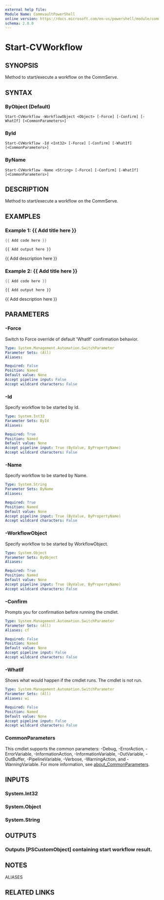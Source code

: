 ```yaml
---
external help file:
Module Name: CommvaultPowerShell
online version: https://docs.microsoft.com/en-us/powershell/module/commvaultpowershell/start-cvworkflow
schema: 2.0.0
---
```


# Start-CVWorkflow

## SYNOPSIS
Method to start/execute a workflow on the CommServe.

## SYNTAX

### ByObject (Default)
```
Start-CVWorkflow -WorkflowObject <Object> [-Force] [-Confirm] [-WhatIf] [<CommonParameters>]
```

### ById
```
Start-CVWorkflow -Id <Int32> [-Force] [-Confirm] [-WhatIf] [<CommonParameters>]
```

### ByName
```
Start-CVWorkflow -Name <String> [-Force] [-Confirm] [-WhatIf] [<CommonParameters>]
```

## DESCRIPTION
Method to start/execute a workflow on the CommServe.

## EXAMPLES

### Example 1: {{ Add title here }}
```powershell
{{ Add code here }}
```

```output
{{ Add output here }}
```

{{ Add description here }}

### Example 2: {{ Add title here }}
```powershell
{{ Add code here }}
```

```output
{{ Add output here }}
```

{{ Add description here }}

## PARAMETERS

### -Force
Switch to Force override of default 'WhatIf' confirmation behavior.

```yaml
Type: System.Management.Automation.SwitchParameter
Parameter Sets: (All)
Aliases:

Required: False
Position: Named
Default value: None
Accept pipeline input: False
Accept wildcard characters: False
```

### -Id
Specify workflow to be started by Id.

```yaml
Type: System.Int32
Parameter Sets: ById
Aliases:

Required: True
Position: Named
Default value: None
Accept pipeline input: True (ByValue, ByPropertyName)
Accept wildcard characters: False
```

### -Name
Specify workflow to be started by Name.

```yaml
Type: System.String
Parameter Sets: ByName
Aliases:

Required: True
Position: Named
Default value: None
Accept pipeline input: True (ByValue, ByPropertyName)
Accept wildcard characters: False
```

### -WorkflowObject
Specify workflow to be started by WorkflowObject.

```yaml
Type: System.Object
Parameter Sets: ByObject
Aliases:

Required: True
Position: Named
Default value: None
Accept pipeline input: True (ByValue, ByPropertyName)
Accept wildcard characters: False
```

### -Confirm
Prompts you for confirmation before running the cmdlet.

```yaml
Type: System.Management.Automation.SwitchParameter
Parameter Sets: (All)
Aliases: cf

Required: False
Position: Named
Default value: None
Accept pipeline input: False
Accept wildcard characters: False
```

### -WhatIf
Shows what would happen if the cmdlet runs.
The cmdlet is not run.

```yaml
Type: System.Management.Automation.SwitchParameter
Parameter Sets: (All)
Aliases: wi

Required: False
Position: Named
Default value: None
Accept pipeline input: False
Accept wildcard characters: False
```

### CommonParameters
This cmdlet supports the common parameters: -Debug, -ErrorAction, -ErrorVariable, -InformationAction, -InformationVariable, -OutVariable, -OutBuffer, -PipelineVariable, -Verbose, -WarningAction, and -WarningVariable. For more information, see [about_CommonParameters](http://go.microsoft.com/fwlink/?LinkID=113216).

## INPUTS

### System.Int32

### System.Object

### System.String

## OUTPUTS

### Outputs [PSCustomObject] containing start workflow result.

## NOTES

ALIASES

## RELATED LINKS

